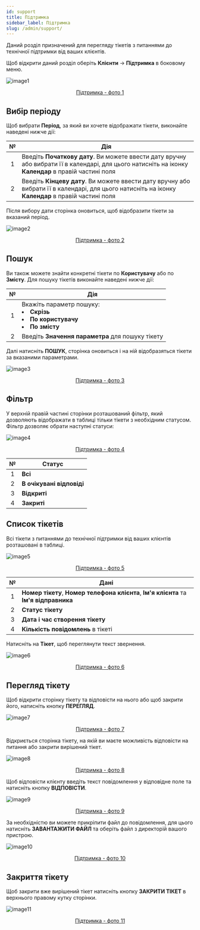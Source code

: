 ```yaml
---
id: support
title: Підтримка
sidebar_label: Підтримка
slug: /admin/support/
---
```


Даний розділ призначений для перегляду тікетів з питаннями до технічної підтримки від ваших клієнтів.

Щоб відкрити даний розділ оберіть **Клієнти** → **Підтримка** в боковому меню.

![image1](/img/uk/admin_support_support/image1.png "Підтримка") <center><u>Підтримка - фото 1</u></center>

## Вибір періоду

Щоб вибрати **Період**, за який ви хочете відображати тікети, виконайте наведені нижче дії:

|  №  | Дія |
| :-: | --- |
| 1 | Введіть **Початкову дату**. Ви можете ввести дату вручну або вибрати її в календарі, для цього натисніть на іконку **Календар** в правій частині поля |
| 2 | Введіть **Кінцеву дату**. Ви можете ввести дату вручну або вибрати її в календарі, для цього натисніть на іконку **Календар** в правій частині поля |

Після вибору дати сторінка оновиться, щоб відобразити тікети за вказаний період.

![image2](/img/uk/admin_support_support/image2.png "Підтримка") <center><u>Підтримка - фото 2</u></center>

## Пошук

Ви також можете знайти конкретні тікети по **Користувачу** або по **Змісту**. Для пошуку тікетів виконайте наведені нижче дії:

|  №  | Дія |
| :-: | --- |
| 1 | Вкажіть параметр пошуку: <li>**Скрізь**</li> <li>**По користувачу**</li> <li>**По змісту**</li> |
| 2 | Введіть **Значення параметра** для пошуку тікету |

Далі натисніть **ПОШУК**, сторінка оновиться і на ній відобразяться тікети за вказаними параметрами.

![image3](/img/uk/admin_support_support/image3.png "Підтримка") <center><u>Підтримка - фото 3</u></center>

## Фільтр

У верхній правій частині сторінки розташований фільтр, який дозволяють відображати в таблиці тільки тікети з необхідним статусом. Фільтр дозволяє обрати наступні статуси:

![image4](/img/uk/admin_support_support/image4.png "Підтримка") <center><u>Підтримка - фото 4</u></center>

|  №  | Статус |
| :-: | ------ |
| 1 | **Всі** |
| 2 | **В очікувані відповіді** |
| 3 | **Відкриті** |
| 4 | **Закриті** |

## Список тікетів

Всі тікети з питаннями до технічної підтримки від ваших клієнтів розташовані в таблиці.

![image5](/img/uk/admin_support_support/image5.png "Підтримка") <center><u>Підтримка - фото 5</u></center>

|  №  | Дані |
| :-: | ---- |
| 1 | **Номер тікету**, **Номер телефона клієнта**, **Ім'я клієнта** та **Ім'я відправника** |
| 2 | **Статус тікету** |
| 3 | **Дата і час створення тікету** |
| 4 | **Кількість повідомлень** в тікеті |

Натисніть на **Тікет**, щоб переглянути текст звернення.

![image6](/img/uk/admin_support_support/image6.png "Підтримка") <center><u>Підтримка - фото 6</u></center>

## Перегляд тікету

Щоб відкрити сторінку тікету та відповісти на нього або щоб закрити його, натисніть кнопку **ПЕРЕГЛЯД**.

![image7](/img/uk/admin_support_support/image7.png "Підтримка") <center><u>Підтримка - фото 7</u></center>

Відкриється сторінка тікету, на якій ви маєте можливість відповісти на питання або закрити вирішений тікет.

![image8](/img/uk/admin_support_support/image8.png "Підтримка") <center><u>Підтримка - фото 8</u></center>

Щоб відповісти клієнту введіть текст повідомлення у відповідне поле та натисніть кнопку **ВІДПОВІСТИ**.

![image9](/img/uk/admin_support_support/image9.png "Підтримка") <center><u>Підтримка - фото 9</u></center>

За необхідністю ви можете прикріпити файл до повідомлення, для цього натисніть **ЗАВАНТАЖИТИ ФАЙЛ** та оберіть файл з директорій вашого пристрою.

![image10](/img/uk/admin_support_support/image10.png "Підтримка") <center><u>Підтримка - фото 10</u></center>

## Закриття тікету

Щоб закрити вже вирішений тікет натисніть кнопку **ЗАКРИТИ ТІКЕТ** в верхнього правому кутку сторінки.

![image11](/img/uk/admin_support_support/image11.png "Підтримка") <center><u>Підтримка - фото 11</u></center>

